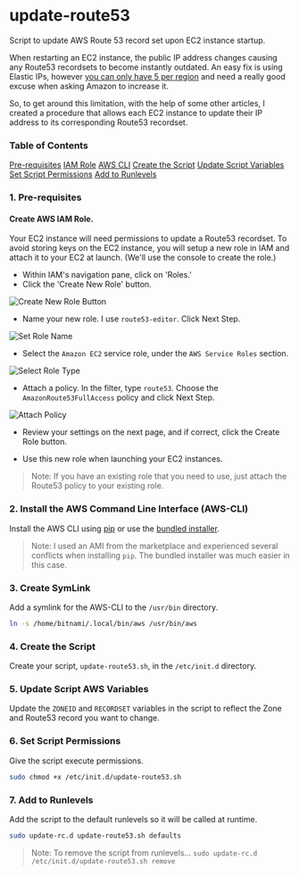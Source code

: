 update-route53
======
Script to update AWS Route 53 record set upon EC2 instance startup.

When restarting an EC2 instance, the public IP address changes causing any Route53 recordsets to become instantly outdated. An easy fix is using Elastic IPs, however [you can only have 5 per region](http://docs.aws.amazon.com/AWSEC2/latest/UserGuide/elastic-ip-addresses-eip.html#using-instance-addressing-limit) and need a really good excuse when asking Amazon to increase it.

So, to get around this limitation, with the help of some other articles, I created a procedure that allows each EC2 instance to update their IP address to its corresponding Route53 recordset.

### Table of Contents
[Pre-requisites](#pre-requisites)
[IAM Role](#create-aws-iam-role)
[AWS CLI](#install-the-aws-command-line-interface)
[Create the Script](#create-the-script)
[Update Script Variables](#update-script-aws-variables)
[Set Script Permissions](#set-script-permissions)
[Add to Runlevels](#add-to-runlevels)


### 1. Pre-requisites

####  Create AWS IAM Role.
Your EC2 instance will need permissions to update a Route53 recordset. To avoid storing keys on the EC2 instance, you will setup a new role in IAM and attach it to your EC2 at launch. (We'll use  the console to create the role.)

  * Within IAM's navigation pane, click on 'Roles.'
  * Click the 'Create New Role' button.
  
![Create New Role Button](/../readme-images/images/1-create-new-role.png?raw=true "Create New Role")

  * Name your new role. I use `route53-editor`. Click Next Step.
  
![Set Role Name](/../readme-images/images/2-set-role-name.png?raw=true "Set Role Name")

  * Select the `Amazon EC2` service role, under the `AWS Service Roles` section.
  
![Select Role Type](/../readme-images/images/3-select-role-type.png?raw=true "Select Role Type")

  * Attach a policy. In the filter, type `route53`. Choose the `AmazonRoute53FullAccess` policy and click Next Step.
  
![Attach Policy](/../readme-images/images/4-attach-policy.png?raw=true "Attach Policy")

  * Review your settings on the next page, and if correct, click the Create Role button.
  
  * Use this new role when launching your EC2 instances. 
  >Note: If you have an existing role that you need to use, just attach the Route53 policy to your existing role.

### 2. Install the AWS Command Line Interface (AWS-CLI)
Install the AWS CLI using [pip](http://docs.aws.amazon.com/cli/latest/userguide/awscli-install-linux.html) or use the [bundled installer](http://docs.aws.amazon.com/cli/latest/userguide/awscli-install-bundle.html).

>Note: I used an AMI from the marketplace and experienced several conflicts when installing `pip`. The bundled installer was much easier in this case.


### 3. Create SymLink
Add a symlink for the AWS-CLI to the `/usr/bin` directory.
```bash
ln -s /home/bitnami/.local/bin/aws /usr/bin/aws
```

### 4. Create the Script
Create your script, `update-route53.sh`, in the `/etc/init.d` directory.

### 5. Update Script AWS Variables
Update the `ZONEID` and `RECORDSET` variables in the script to reflect the Zone and Route53 record you want to change.

### 6. Set Script Permissions
Give the script execute permissions.
```bash
sudo chmod +x /etc/init.d/update-route53.sh
```

### 7. Add to Runlevels
Add the script to the default runlevels so it will be called at runtime.
```bash
sudo update-rc.d update-route53.sh defaults
```
>Note: To remove the script from runlevels...
>```sudo update-rc.d /etc/init.d/update-route53.sh remove```


